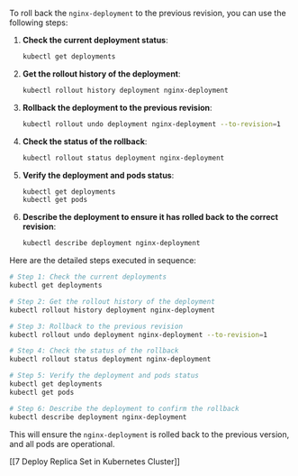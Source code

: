 To roll back the `nginx-deployment` to the previous revision, you can use the following steps:

1. **Check the current deployment status**:
   ```bash
   kubectl get deployments
   ```

2. **Get the rollout history of the deployment**:
   ```bash
   kubectl rollout history deployment nginx-deployment
   ```

3. **Rollback the deployment to the previous revision**:
   ```bash
   kubectl rollout undo deployment nginx-deployment --to-revision=1
   ```

4. **Check the status of the rollback**:
   ```bash
   kubectl rollout status deployment nginx-deployment
   ```

5. **Verify the deployment and pods status**:
   ```bash
   kubectl get deployments
   kubectl get pods
   ```

6. **Describe the deployment to ensure it has rolled back to the correct revision**:
   ```bash
   kubectl describe deployment nginx-deployment
   ```

Here are the detailed steps executed in sequence:

```bash
# Step 1: Check the current deployments
kubectl get deployments

# Step 2: Get the rollout history of the deployment
kubectl rollout history deployment nginx-deployment

# Step 3: Rollback to the previous revision
kubectl rollout undo deployment nginx-deployment --to-revision=1

# Step 4: Check the status of the rollback
kubectl rollout status deployment nginx-deployment

# Step 5: Verify the deployment and pods status
kubectl get deployments
kubectl get pods

# Step 6: Describe the deployment to confirm the rollback
kubectl describe deployment nginx-deployment
```

This will ensure the `nginx-deployment` is rolled back to the previous version, and all pods are operational.

[[7 Deploy Replica Set in Kubernetes Cluster]]